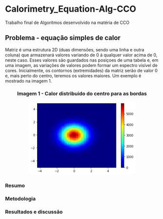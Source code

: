 # Calorimetry_Equation-Alg-CCO
Trabalho final de Algoritmos desenvolvido na matéria de CCO

## Problema - equação simples de calor
Matriz é uma estrutura 2D (duas dimensões, sendo uma linha e outra coluna) que armazenará valores variando de 0 á qualquer valor acima de 0, neste caso.
Esses valores são guardados nas posiçoes de uma tabela e, em uma imagem, as variações de valores podem formar um espectro visível de cores. 
Inicialmente, os contornos (extremidades) da matriz serão de valor 0 e, mais perto do centro, teremos os valores maiores.
Um exemplo é mostrado na imagem 1.
<div align="center">
    <h3>Imagem 1 - Calor distribuido do centro para as bordas</h3>
    <img src ="img/heatmap.png" width="350px"></img>
</div>

### Resumo 

### Metodologia

### Resultados e discussão

